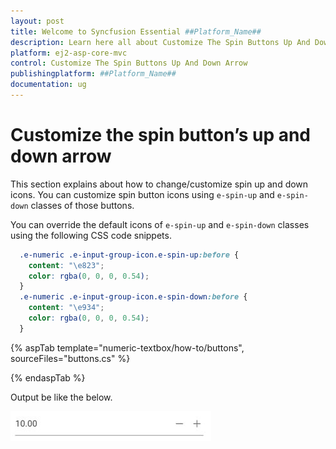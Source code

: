 ```yaml
---
layout: post
title: Welcome to Syncfusion Essential ##Platform_Name##
description: Learn here all about Customize The Spin Buttons Up And Down Arrow of Syncfusion Essential ##Platform_Name## widgets based on HTML5 and jQuery.
platform: ej2-asp-core-mvc
control: Customize The Spin Buttons Up And Down Arrow
publishingplatform: ##Platform_Name##
documentation: ug
---
```


# Customize the spin button’s up and down arrow

This section explains about how to change/customize spin up and down icons. You can customize spin button icons using `e-spin-up` and `e-spin-down`
classes of those buttons.

You can override the default icons of `e-spin-up` and `e-spin-down` classes using the following CSS code snippets.

```css
  .e-numeric .e-input-group-icon.e-spin-up:before {
    content: "\e823";
    color: rgba(0, 0, 0, 0.54);
  }
  .e-numeric .e-input-group-icon.e-spin-down:before {
    content: "\e934";
    color: rgba(0, 0, 0, 0.54);
  }
```

{% aspTab template="numeric-textbox/how-to/buttons", sourceFiles="buttons.cs" %}

{% endaspTab %}

Output be like the below.

![NumericTextBox Sample](../images/buttons.png)